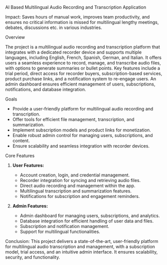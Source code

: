 AI Based Multilingual Audio Recording and Transcription Application

Impact: Saves hours of manual work, improves team productivity, and ensures no critical information is missed for multilingual lengthy meetings, debates, discussions etc. in various industries.

Overview

The project is a multilingual audio recording and transcription platform that integrates with a dedicated recorder device and supports multiple languages, including English, French, Spanish, German, and Italian. It offers users a seamless experience to record, manage, and transcribe audio files, with options to generate summaries or bullet points. Key features include a trial period, direct access for recorder buyers, subscription-based services, product purchase links, and a notification system to re-engage users. An admin dashboard ensures efficient management of users, subscriptions, notifications, and database integration.

Goals
- Provide a user-friendly platform for multilingual audio recording and transcription.
- Offer tools for efficient file management, transcription, and summarization.
- Implement subscription models and product links for monetization.
- Enable robust admin control for managing users, subscriptions, and content.
- Ensure scalability and seamless integration with recorder devices.

Core Features
1. **User Features:**
   - Account creation, login, and credential management.
   - Recorder integration for syncing and retrieving audio files.
   - Direct audio recording and management within the app.
   - Multilingual transcription and summarization features.
   - Notifications for subscription and engagement reminders.

2. **Admin Features:**
   - Admin dashboard for managing users, subscriptions, and analytics.
   - Database integration for efficient handling of user data and files.
   - Subscription and notification management.
   - Support for multilingual functionalities.

Conclusion:
This project delivers a state-of-the-art, user-friendly platform for multilingual audio transcription and management, with a subscription model, trial access, and an intuitive admin interface. It ensures scalability, security, and functionality.
